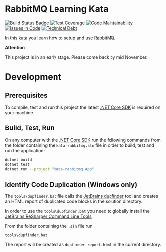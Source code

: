 # RabbitMQ Learning Kata

![Build Status Badge](https://github.com/wonderbird/kata-rabbitmq/workflows/.NET%20Core/badge.svg)
[![Test Coverage](https://img.shields.io/codeclimate/coverage/wonderbird/kata-rabbitmq)](https://codeclimate.com/github/wonderbird/kata-rabbitmq)
[![Code Maintainability](https://img.shields.io/codeclimate/maintainability-percentage/wonderbird/kata-rabbitmq)](https://codeclimate.com/github/wonderbird/kata-rabbitmq)
[![Issues in Code](https://img.shields.io/codeclimate/issues/wonderbird/kata-rabbitmq)](https://codeclimate.com/github/wonderbird/kata-rabbitmq/issues)
[![Technical Debt](https://img.shields.io/codeclimate/tech-debt/wonderbird/kata-rabbitmq)](https://codeclimate.com/github/wonderbird/kata-rabbitmq)

In this kata you learn how to setup and use [RabbitMQ](https://www.rabbitmq.com).

**Attention**

This project is in an early stage. Please come back by mid November.

# Development

## Prerequisites

To compile, test and run this project the latest [.NET Core SDK](https://dotnet.microsoft.com/download) is required on your machine.

## Build, Test, Run

On any computer with the [.NET Core SDK](https://dotnet.microsoft.com/download) run the following commands from the folder containing the `kata-rabbitmq.sln` file in order to build, test and run the application:

```sh
dotnet build
dotnet test
dotnet run --project "kata-rabbitmq.App"
```

## Identify Code Duplication (Windows only)

The `tools\dupfinder.bat` file calls the [JetBrains dupfinder](https://www.jetbrains.com/help/resharper/dupFinder.html) tool and creates an HTML report of duplicated code blocks in the solution directory.

In order to use the `tools\dupfinder.bat` you need to globally install the [JetBrains ReSharper Command Line Tools](https://www.jetbrains.com/help/resharper/ReSharper_Command_Line_Tools.html)

From the folder containing the `.sln` file run

```
tools\dupfinder.bat
```

The report will be created as `dupfinder-report.html` in the current directory.
